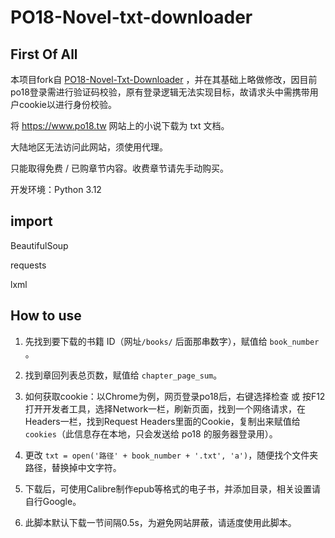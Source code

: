 # PO18-Novel-txt-downloader

## First Of All

本项目fork自 [PO18-Novel-Txt-Downloader](https://github.com/Theseuship/PO18-Novel-Txt-Downloader) ，并在其基础上略做修改，因目前po18登录需进行验证码校验，原有登录逻辑无法实现目标，故请求头中需携带用户cookie以进行身份校验。

将 https://www.po18.tw 网站上的小说下载为 txt 文档。

大陆地区无法访问此网站，须使用代理。

只能取得免费 / 已购章节内容。收费章节请先手动购买。

开发环境：Python 3.12

## import

BeautifulSoup

requests

lxml

## How to use

1. 先找到要下载的书籍 ID（网址`/books/` 后面那串数字），赋值给 `book_number` 。

2. 找到章回列表总页数，赋值给 `chapter_page_sum`。

3. 如何获取cookie：以Chrome为例，网页登录po18后，右键选择检查 或 按F12 打开开发者工具，选择Network一栏，刷新页面，找到一个网络请求，在Headers一栏，找到Request Headers里面的Cookie，复制出来赋值给`cookies`（此信息存在本地，只会发送给 po18 的服务器登录用）。

4. 更改 `txt = open('路径' + book_number + '.txt', 'a')`，随便找个文件夹路径，替换掉中文字符。

5. 下载后，可使用Calibre制作epub等格式的电子书，并添加目录，相关设置请自行Google。

6. 此脚本默认下载一节间隔0.5s，为避免网站屏蔽，请适度使用此脚本。




